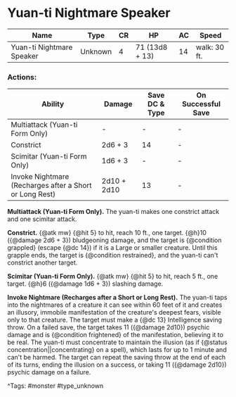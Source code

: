# Yuan-ti Nightmare Speaker

| Name | Type | CR | HP | AC | Speed |
|------|------|----|----|----|-------|
| Yuan-ti Nightmare Speaker | Unknown | 4 | 71 (13d8 + 13) | 14 | walk: 30 ft. |

### Actions:

| Ability | Damage | Save DC & Type | On Successful Save |
|---------|--------|----------------|--------------------|
| Multiattack (Yuan-ti Form Only) | - | - | - |
| Constrict | 2d6 + 3 | 14 | - |
| Scimitar (Yuan-ti Form Only) | 1d6 + 3 | - | - |
| Invoke Nightmare (Recharges after a Short or Long Rest) | 2d10 + 2d10 | 13 | - |


**Multiattack (Yuan-ti Form Only).** The yuan-ti makes one constrict attack and one scimitar attack.

**Constrict.** {@atk mw} {@hit 5} to hit, reach 10 ft., one target. {@h}10 ({@damage 2d6 + 3}) bludgeoning damage, and the target is {@condition grappled} (escape {@dc 14}) if it is a Large or smaller creature. Until this grapple ends, the target is {@condition restrained}, and the yuan-ti can't constrict another target.

**Scimitar (Yuan-ti Form Only).** {@atk mw} {@hit 5} to hit, reach 5 ft., one target. {@h}6 ({@damage 1d6 + 3}) slashing damage.

**Invoke Nightmare (Recharges after a Short or Long Rest).** The yuan-ti taps into the nightmares of a creature it can see within 60 feet of it and creates an illusory, immobile manifestation of the creature's deepest fears, visible only to that creature. The target must make a {@dc 13} Intelligence saving throw. On a failed save, the target takes 11 ({@damage 2d10}) psychic damage and is {@condition frightened} of the manifestation, believing it to be real. The yuan-ti must concentrate to maintain the illusion (as if {@status concentration||concentrating} on a spell), which lasts for up to 1 minute and can't be harmed. The target can repeat the saving throw at the end of each of its turns, ending the illusion on a success, or taking 11 ({@damage 2d10}) psychic damage on a failure.

^Tags: #monster #type_unknown